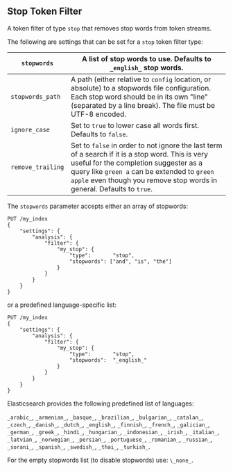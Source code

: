 ## Stop Token Filter

A token filter of type `stop` that removes stop words from token streams.

The following are settings that can be set for a `stop` token filter type:

`stopwords`| A list of stop words to use. Defaults to `_english_` stop words.     
---|---    
`stopwords_path`| A path (either relative to `config` location, or absolute) to a stopwords file configuration. Each stop word should be in its own "line" (separated by a line break). The file must be UTF-8 encoded.     
`ignore_case`| Set to `true` to lower case all words first. Defaults to `false`.     
`remove_trailing`| Set to `false` in order to not ignore the last term of a search if it is a stop word. This is very useful for the completion suggester as a query like `green a` can be extended to `green apple` even though you remove stop words in general. Defaults to `true`.   
  
The `stopwords` parameter accepts either an array of stopwords:
    
    
    PUT /my_index
    {
        "settings": {
            "analysis": {
                "filter": {
                    "my_stop": {
                        "type":       "stop",
                        "stopwords": ["and", "is", "the"]
                    }
                }
            }
        }
    }

or a predefined language-specific list:
    
    
    PUT /my_index
    {
        "settings": {
            "analysis": {
                "filter": {
                    "my_stop": {
                        "type":       "stop",
                        "stopwords":  "_english_"
                    }
                }
            }
        }
    }

Elasticsearch provides the following predefined list of languages:

`_arabic_`, `_armenian_`, `_basque_`, `_brazilian_`, `_bulgarian_`, `_catalan_`, `_czech_`, `_danish_`, `_dutch_`, `_english_`, `_finnish_`, `_french_`, `_galician_`, `_german_`, `_greek_`, `_hindi_`, `_hungarian_`, `_indonesian_`, `_irish_`, `_italian_`, `_latvian_`, `_norwegian_`, `_persian_`, `_portuguese_`, `_romanian_`, `_russian_`, `_sorani_`, `_spanish_`, `_swedish_`, `_thai_`, `_turkish_`.

For the empty stopwords list (to disable stopwords) use: `\_none_`.
